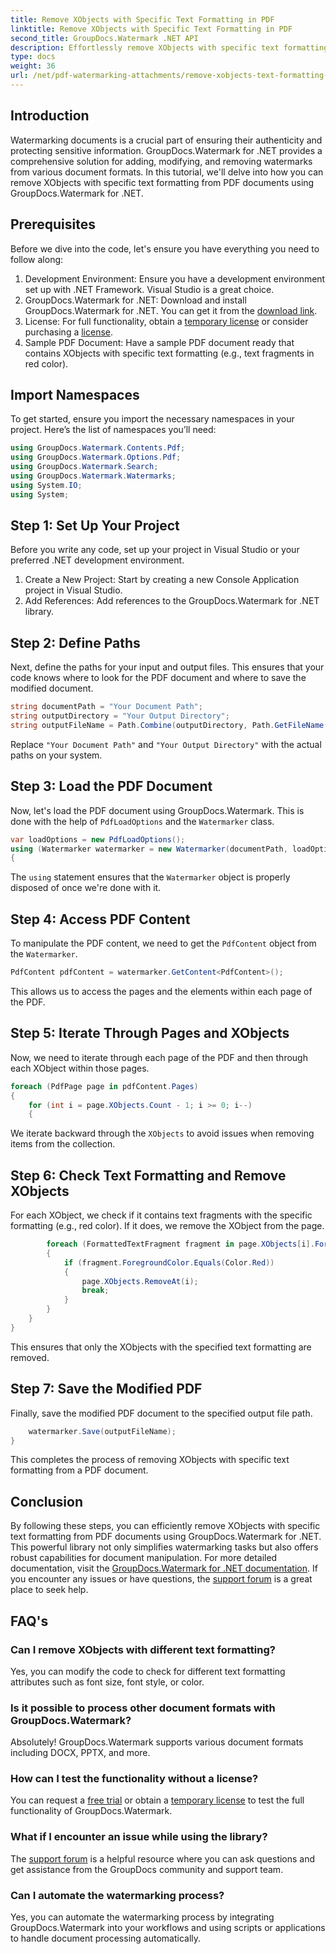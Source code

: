 ```yaml
---
title: Remove XObjects with Specific Text Formatting in PDF
linktitle: Remove XObjects with Specific Text Formatting in PDF
second_title: GroupDocs.Watermark .NET API
description: Effortlessly remove XObjects with specific text formatting from PDFs using GroupDocs.Watermark for .NET. Follow our guide for seamless document manipulation.
type: docs
weight: 36
url: /net/pdf-watermarking-attachments/remove-xobjects-text-formatting-pdf/
---
```

## Introduction
Watermarking documents is a crucial part of ensuring their authenticity and protecting sensitive information. GroupDocs.Watermark for .NET provides a comprehensive solution for adding, modifying, and removing watermarks from various document formats. In this tutorial, we'll delve into how you can remove XObjects with specific text formatting from PDF documents using GroupDocs.Watermark for .NET.
## Prerequisites
Before we dive into the code, let's ensure you have everything you need to follow along:
1. Development Environment: Ensure you have a development environment set up with .NET Framework. Visual Studio is a great choice.
2. GroupDocs.Watermark for .NET: Download and install GroupDocs.Watermark for .NET. You can get it from the [download link](https://releases.groupdocs.com/Watermark/net/).
3. License: For full functionality, obtain a [temporary license](https://purchase.groupdocs.com/temporary-license/) or consider purchasing a [license](https://purchase.groupdocs.com/buy).
4. Sample PDF Document: Have a sample PDF document ready that contains XObjects with specific text formatting (e.g., text fragments in red color).

## Import Namespaces
To get started, ensure you import the necessary namespaces in your project. Here’s the list of namespaces you’ll need:
```csharp
using GroupDocs.Watermark.Contents.Pdf;
using GroupDocs.Watermark.Options.Pdf;
using GroupDocs.Watermark.Search;
using GroupDocs.Watermark.Watermarks;
using System.IO;
using System;
```
## Step 1: Set Up Your Project
Before you write any code, set up your project in Visual Studio or your preferred .NET development environment.
1. Create a New Project: Start by creating a new Console Application project in Visual Studio.
2. Add References: Add references to the GroupDocs.Watermark for .NET library.
## Step 2: Define Paths
Next, define the paths for your input and output files. This ensures that your code knows where to look for the PDF document and where to save the modified document.
```csharp
string documentPath = "Your Document Path";
string outputDirectory = "Your Output Directory";
string outputFileName = Path.Combine(outputDirectory, Path.GetFileName(documentPath));
```
Replace `"Your Document Path"` and `"Your Output Directory"` with the actual paths on your system.
## Step 3: Load the PDF Document
Now, let's load the PDF document using GroupDocs.Watermark. This is done with the help of `PdfLoadOptions` and the `Watermarker` class.
```csharp
var loadOptions = new PdfLoadOptions();
using (Watermarker watermarker = new Watermarker(documentPath, loadOptions))
{
```
The `using` statement ensures that the `Watermarker` object is properly disposed of once we're done with it.
## Step 4: Access PDF Content
To manipulate the PDF content, we need to get the `PdfContent` object from the `Watermarker`.
```csharp
PdfContent pdfContent = watermarker.GetContent<PdfContent>();
```
This allows us to access the pages and the elements within each page of the PDF.
## Step 5: Iterate Through Pages and XObjects
Now, we need to iterate through each page of the PDF and then through each XObject within those pages.
```csharp
foreach (PdfPage page in pdfContent.Pages)
{
    for (int i = page.XObjects.Count - 1; i >= 0; i--)
    {
```
We iterate backward through the `XObjects` to avoid issues when removing items from the collection.
## Step 6: Check Text Formatting and Remove XObjects
For each XObject, we check if it contains text fragments with the specific formatting (e.g., red color). If it does, we remove the XObject from the page.
```csharp
        foreach (FormattedTextFragment fragment in page.XObjects[i].FormattedTextFragments)
        {
            if (fragment.ForegroundColor.Equals(Color.Red))
            {
                page.XObjects.RemoveAt(i);
                break;
            }
        }
    }
}
```
This ensures that only the XObjects with the specified text formatting are removed.
## Step 7: Save the Modified PDF
Finally, save the modified PDF document to the specified output file path.
```csharp
    watermarker.Save(outputFileName);
}
```
This completes the process of removing XObjects with specific text formatting from a PDF document.

## Conclusion
By following these steps, you can efficiently remove XObjects with specific text formatting from PDF documents using GroupDocs.Watermark for .NET. This powerful library not only simplifies watermarking tasks but also offers robust capabilities for document manipulation. For more detailed documentation, visit the [GroupDocs.Watermark for .NET documentation](https://reference.groupdocs.com/Watermark/net/). If you encounter any issues or have questions, the [support forum](https://forum.groupdocs.com/c/watermark/19) is a great place to seek help.
## FAQ's
### Can I remove XObjects with different text formatting?
Yes, you can modify the code to check for different text formatting attributes such as font size, font style, or color.
### Is it possible to process other document formats with GroupDocs.Watermark?
Absolutely! GroupDocs.Watermark supports various document formats including DOCX, PPTX, and more.
### How can I test the functionality without a license?
You can request a [free trial](https://releases.groupdocs.com/) or obtain a [temporary license](https://purchase.groupdocs.com/temporary-license/) to test the full functionality of GroupDocs.Watermark.
### What if I encounter an issue while using the library?
The [support forum](https://forum.groupdocs.com/c/watermark/19) is a helpful resource where you can ask questions and get assistance from the GroupDocs community and support team.
### Can I automate the watermarking process?
Yes, you can automate the watermarking process by integrating GroupDocs.Watermark into your workflows and using scripts or applications to handle document processing automatically.
